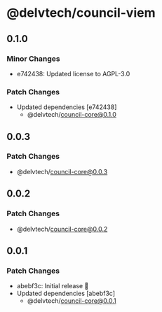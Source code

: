 # @delvtech/council-viem

## 0.1.0

### Minor Changes

- e742438: Updated license to AGPL-3.0

### Patch Changes

- Updated dependencies [e742438]
  - @delvtech/council-core@0.1.0

## 0.0.3

### Patch Changes

- @delvtech/council-core@0.0.3

## 0.0.2

### Patch Changes

- @delvtech/council-core@0.0.2

## 0.0.1

### Patch Changes

- abebf3c: Initial release 🚀
- Updated dependencies [abebf3c]
  - @delvtech/council-core@0.0.1
